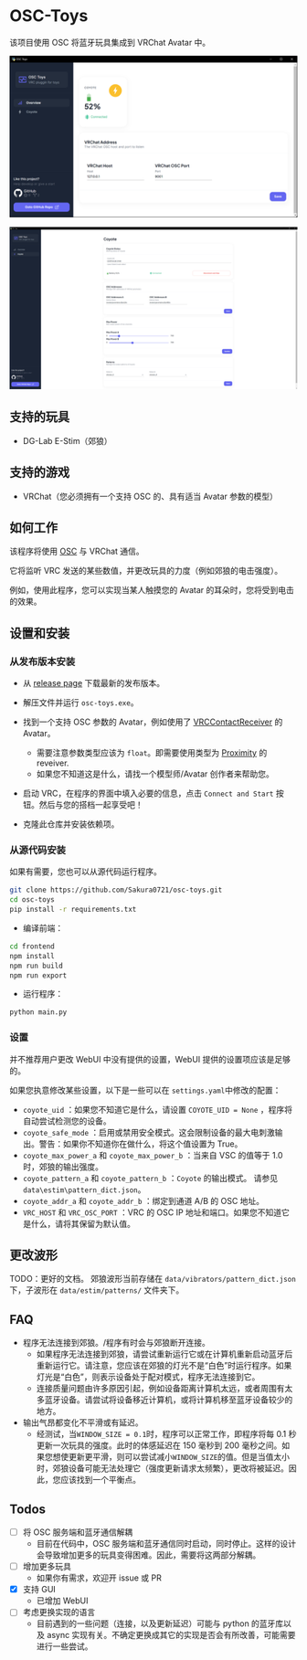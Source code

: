 # OSC-Toys

该项目使用 OSC 将蓝牙玩具集成到 VRChat Avatar 中。

![page_overview](images/page_overview.png)

![page_coyote](images/page_coyote.png)

## 支持的玩具

- DG-Lab E-Stim（郊狼）

## 支持的游戏

- VRChat（您必须拥有一个支持 OSC 的、具有适当 Avatar 参数的模型）

## 如何工作

该程序将使用 [OSC](https://docs.vrchat.com/docs/osc-overview) 与 VRChat 通信。

它将监听 VRC 发送的某些数值，并更改玩具的力度（例如郊狼的电击强度）。

例如，使用此程序，您可以实现当某人触摸您的 Avatar 的耳朵时，您将受到电击的效果。

## 设置和安装

### 从发布版本安装

- 从 [release page](https://github.com/Sakura0721/osc-toys/releases) 下载最新的发布版本。
- 解压文件并运行 `osc-toys.exe`。
- 找到一个支持 OSC 参数的 Avatar，例如使用了 [VRCContactReceiver](https://docs.vrchat.com/docs/contacts#vrccontactreceiver) 的 Avatar。
  - 需要注意参数类型应该为 `float`。即需要使用类型为 [Proximity](https://docs.vrchat.com/docs/contacts#receiver) 的 reveiver.
  - 如果您不知道这是什么，请找一个模型师/Avatar 创作者来帮助您。
- 启动 VRC，在程序的界面中填入必要的信息，点击 `Connect and Start` 按钮。然后与您的搭档一起享受吧！

- 克隆此仓库并安装依赖项。

### 从源代码安装

如果有需要，您也可以从源代码运行程序。

```bash
git clone https://github.com/Sakura0721/osc-toys.git
cd osc-toys
pip install -r requirements.txt
```

- 编译前端：

```bash
cd frontend
npm install
npm run build
npm run export
```

- 运行程序：

```bash
python main.py
```

### 设置

并不推荐用户更改 WebUI 中没有提供的设置，WebUI 提供的设置项应该是足够的。

如果您执意修改某些设置，以下是一些可以在 `settings.yaml`中修改的配置：

- `coyote_uid` ：如果您不知道它是什么，请设置 `COYOTE_UID = None` ，程序将自动尝试检测您的设备。
- `coyote_safe_mode` ：启用或禁用安全模式。这会限制设备的最大电刺激输出。警告：如果你不知道你在做什么，将这个值设置为 True。
- `coyote_max_power_a` 和 `coyote_max_power_b` ：当来自 VSC 的值等于 1.0 时，郊狼的输出强度。
- `coyote_pattern_a` 和 `coyote_pattern_b` ：`Coyote` 的输出模式。 请参见`data\estim\pattern_dict.json`。
- `coyote_addr_a` 和 `coyote_addr_b` ：绑定到通道 A/B 的 OSC 地址。
- `VRC_HOST` 和 `VRC_OSC_PORT` ：VRC 的 OSC IP 地址和端口。如果您不知道它是什么，请将其保留为默认值。

## 更改波形

TODO：更好的文档。
郊狼波形当前存储在 `data/vibrators/pattern_dict.json` 下，子波形在 `data/estim/patterns/` 文件夹下。

## FAQ

- 程序无法连接到郊狼。/程序有时会与郊狼断开连接。
  - 如果程序无法连接到郊狼，请尝试重新运行它或在计算机重新启动蓝牙后重新运行它。请注意，您应该在郊狼的灯光不是“白色”时运行程序。如果灯光是“白色”，则表示设备处于配对模式，程序无法连接到它。
  - 连接质量问题由许多原因引起，例如设备距离计算机太远，或者周围有太多蓝牙设备。请尝试将设备移近计算机，或将计算机移至蓝牙设备较少的地方。
- 输出气昂都变化不平滑或有延迟。
  - 经测试，当`WINDOW_SIZE = 0.1`时，程序可以正常工作，即程序将每 0.1 秒更新一次玩具的强度。此时的体感延迟在 150 毫秒到 200 毫秒之间。如果您想使更新更平滑，则可以尝试减小`WINDOW_SIZE`的值。但是当值太小时，郊狼设备可能无法处理它（强度更新请求太频繁），更改将被延迟。因此，您应该找到一个平衡点。

## Todos

- [ ] 将 OSC 服务端和蓝牙通信解耦
  - 目前在代码中，OSC 服务端和蓝牙通信同时启动，同时停止。这样的设计会导致增加更多的玩具变得困难。因此，需要将这两部分解耦。
- [ ] 增加更多玩具
  - 如果你有需求，欢迎开 issue 或 PR
- [x] 支持 GUI
  - 已增加 WebUI
- [ ] 考虑更换实现的语言
  - 目前遇到的一些问题（连接，以及更新延迟）可能与 python 的蓝牙库以及 async 实现有关。不确定更换成其它的实现是否会有所改善，可能需要进行一些尝试。
